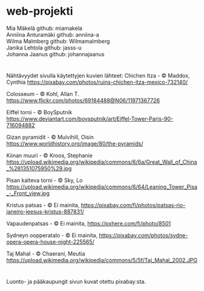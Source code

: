 # web-projekti

Mia Mäkelä github: miamakela  
Anniina Anturamäki github: anniina-a  
Wilma Malmberg github: Wilmamalmberg  
Janika Lehtola github: jasss-u                                   
Johanna Jaanus github: johannajaanus  
#
Nähtävyydet sivulla käytettyjen kuvien lähteet: 
Chichen Itza - © Maddox, Cynthia https://pixabay.com/photos/ruins-chichen-itza-mexico-732140/  

Colosseum - © Kohl, Allan T. https://www.flickr.com/photos/69184488@N06/11971367726  

Eiffel torni - © BoySputnik https://www.deviantart.com/boysputnik/art/Eiffel-Tower-Paris-90-716094882  

Gizan pyramidit - © Mulvihill, Oisin https://www.worldhistory.org/image/80/the-pyramids/  

Kiinan muuri - © Kroos, Stephanie https://upload.wikimedia.org/wikipedia/commons/6/6a/Great_Wall_of_China_%281351075950%29.jpg  

Pisan kalteva torni - © Sky, Lo https://upload.wikimedia.org/wikipedia/commons/6/64/Leaning_Tower_Pisa_-_Front_view.jpg  

Kristus patsas - © Ei mainita, https://pixabay.com/fi/photos/patsas-rio-janeiro-jeesus-kristus-887831/  

Vapaudenpatsas - © Ei mainita, https://pxhere.com/fi/photo/8501  

Sydneyn oopperatalo - © Ei mainita, https://pixabay.com/photos/sydne-opera-opera-house-night-225565/  

Taj Mahal - © Chaerani, Meutia https://upload.wikimedia.org/wikipedia/commons/5/5f/Taj_Mahal_2002.JPG  

#
Luonto- ja pääkaupungit sivun kuvat otettu pixabay:sta.